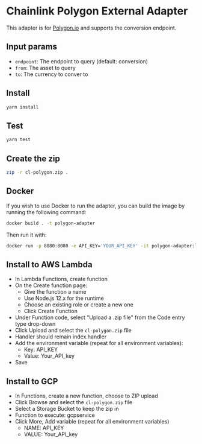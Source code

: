 # Chainlink Polygon External Adapter

This adapter is for [Polygon.io](https://polygon.io/) and supports the conversion endpoint.

## Input params

- `endpoint`: The endpoint to query (default: conversion)
- `from`: The asset to query
- `to`: The currency to conver to

## Install

```bash
yarn install
```

## Test

```bash
yarn test
```

## Create the zip

```bash
zip -r cl-polygon.zip .
```

## Docker

If you wish to use Docker to run the adapter, you can build the image by running the following command:

```bash
docker build . -t polygon-adapter
```

Then run it with:

```bash
docker run -p 8080:8080 -e API_KEY='YOUR_API_KEY' -it polygon-adapter:latest
```

## Install to AWS Lambda

- In Lambda Functions, create function
- On the Create function page:
  - Give the function a name
  - Use Node.js 12.x for the runtime
  - Choose an existing role or create a new one
  - Click Create Function
- Under Function code, select "Upload a .zip file" from the Code entry type drop-down
- Click Upload and select the `cl-polygon.zip` file
- Handler should remain index.handler
- Add the environment variable (repeat for all environment variables):
  - Key: API_KEY
  - Value: Your_API_key
- Save


## Install to GCP

- In Functions, create a new function, choose to ZIP upload
- Click Browse and select the `cl-polygon.zip` file
- Select a Storage Bucket to keep the zip in
- Function to execute: gcpservice
- Click More, Add variable (repeat for all environment variables)
  - NAME: API_KEY
  - VALUE: Your_API_key

